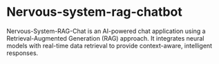 # Nervous-system-rag-chatbot
Nervous-System-RAG-Chat is an AI-powered chat application using a Retrieval-Augmented Generation (RAG) approach. It integrates neural models with real-time data retrieval to provide context-aware, intelligent responses.
